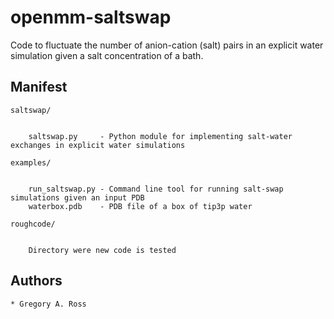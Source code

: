 # openmm-saltswap
Code to fluctuate the number of anion-cation (salt) pairs in an explicit water simulation given a salt concentration of a bath.

## Manifest

`saltswap/`

```

    saltswap.py		- Python module for implementing salt-water exchanges in explicit water simulations
```

`examples/`

```

    run_saltswap.py	- Command line tool for running salt-swap simulations given an input PDB
    waterbox.pdb	- PDB file of a box of tip3p water
```

`roughcode/`

```

    Directory were new code is tested
```

## Authors

    * Gregory A. Ross
